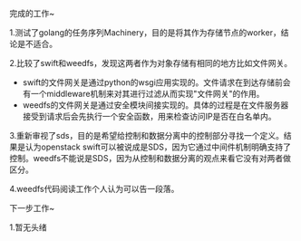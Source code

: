 完成的工作~

1.测试了golang的任务序列Machinery，目的是将其作为存储节点的worker，结论是不适合。

2.比较了swift和weedfs，发现这两者作为对象存储有相同的地方比如文件网关。

- swift的文件网关是通过python的wsgi应用实现的。文件请求在到达存储前会有一个middleware机制来对其进行过滤从而实现"文件网关"的作用。
- weedfs的文件网关是通过安全模块间接实现的。具体的过程是在文件服务器接受到请求后会先执行一个安全函数，用来检查访问IP是否在白名单内。

3.重新审视了sds，目的是希望给控制和数据分离中的控制部分寻找一个定义。结果是认为openstack swift可以被说成是SDS，因为它通过中间件机制明确支持了控制。weedfs不能说是SDS，因为从控制和数据分离的观点来看它没有对两者做区分。

4.weedfs代码阅读工作个人认为可以告一段落。

下一步工作~

1.暂无头绪